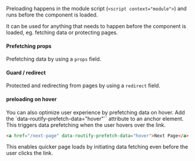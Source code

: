 <script>
    import Example from '#cmp/Example.svelte'
</script>

Preloading happens in the module script (`<script context="module">`) and runs before the component is loaded.

It can be used for anything that needs to happen before the component is loaded, eg. fetching data or protecting pages.

#### Prefetching props
Prefetching data by using a `props` field.
<Example path="../example" title="Props Example "/>

#### Guard / redirect
Protected and redirecting from pages by using a `redirect` field.

<Example focus="protected.md" path="../example.guard" title="Guard Example "/>

#### preloading on hover
You can also optimize user experience by prefetching data on hover. Add the `data-routify-prefetch-data="hover"`` attribute to an anchor element. This triggers data prefetching when the user hovers over the link.

```html
<a href="/next-page" data-routify-prefetch-data="hover">Next Page</a>
```
This enables quicker page loads by initiating data fetching even before the user clicks the link.